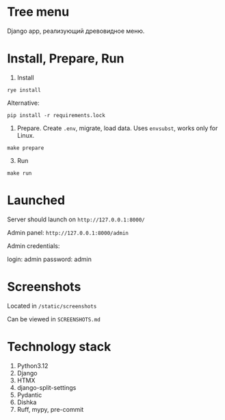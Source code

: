 # Tree menu

Django app, реализующий древовидное меню.

# Install, Prepare, Run

1. Install

```shell
rye install
```

Alternative:

```shell
pip install -r requirements.lock
```

1. Prepare. Create `.env`, migrate, load data. Uses `envsubst`, works only for Linux.

```shell
make prepare
```

3. Run

```shell
make run
```

# Launched

Server should launch on `http://127.0.0.1:8000/`

Admin panel: `http://127.0.0.1:8000/admin`

Admin credentials:

login: admin
password: admin

# Screenshots

Located in `/static/screenshots`

Can be viewed in `SCREENSHOTS.md`

# Technology stack

1. Python3.12
2. Django
3. HTMX
4. django-split-settings
5. Pydantic
6. Dishka
7. Ruff, mypy, pre-commit
